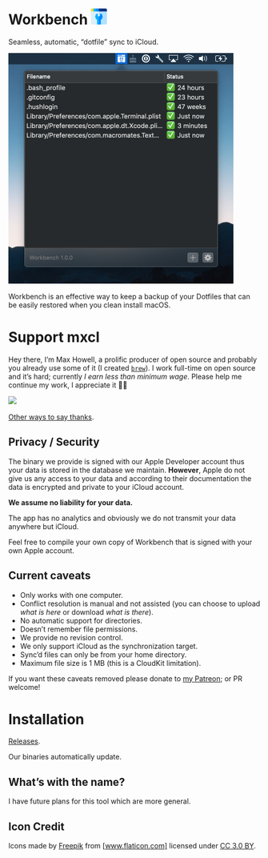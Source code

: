 # Workbench <img src="Detritus/Assets.xcassets/AppIcon.appiconset/icon-64.png" width="32" height="32">

Seamless, automatic, “dotfile” sync to iCloud.

<img src="Documents/Screenshot.1.png" width="450" height="461">

Workbench is an effective way to keep a backup of your Dotfiles that can be
easily restored when you clean install macOS.

# Support mxcl

Hey there, I’m Max Howell, a prolific producer of open source and probably you
already use some of it (I created [`brew`]). I work full-time on open source and
it’s hard; currently *I earn less than minimum wage*. Please help me continue my
work, I appreciate it 🙏🏻

<a href="https://www.patreon.com/mxcl">
	<img src="https://c5.patreon.com/external/logo/become_a_patron_button@2x.png" width="160">
</a>

[Other ways to say thanks](http://mxcl.github.io/#donate).

[`brew`]: https://brew.sh

## Privacy / Security

The binary we provide is signed with our Apple Developer account thus your data
is stored in the database we maintain. **However**, Apple do not give us any
access to your data and according to their documentation the data is encrypted
and private to your iCloud account.

**We assume no liability for your data.**

The app has no analytics and obviously we do not transmit your data anywhere
but iCloud.

Feel free to compile your own copy of Workbench that is signed with your own
Apple account.

## Current caveats

* Only works with one computer.
* Conflict resolution is manual and not assisted (you can choose to upload *what
    is here* or download *what is there*).
* No automatic support for directories.
* Doesn’t remember file permissions.
* We provide no revision control.
* We only support iCloud as the synchronization target.
* Sync’d files can only be from your home directory.
* Maximum file size is 1 MB (this is a CloudKit limitation).

If you want these caveats removed please donate to
[my Patreon](https://www.patreon.com/mxcl); or PR welcome!

# Installation

[Releases](../../releases).

Our binaries automatically update.

## What’s with the name?

I have future plans for this tool which are more general.

## Icon Credit

Icons made by [Freepik] from [www.flaticon.com] licensed under [CC 3.0 BY].

[Freepik]: https://www.freepik.com
[www.flaticon.com]: https://www.flaticon.com
[CC 3.0 BY]: http://creativecommons.org/licenses/by/3.0/

